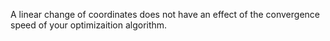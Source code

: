 A linear change of coordinates does not have an effect of the convergence speed of your optimizaition algorithm. 

